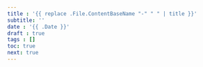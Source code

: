 ```yaml
---
title : '{{ replace .File.ContentBaseName "-" " " | title }}'
subtitle: ''
date : '{{ .Date }}'
draft : true
tags : []
toc: true
next: true
---
```

